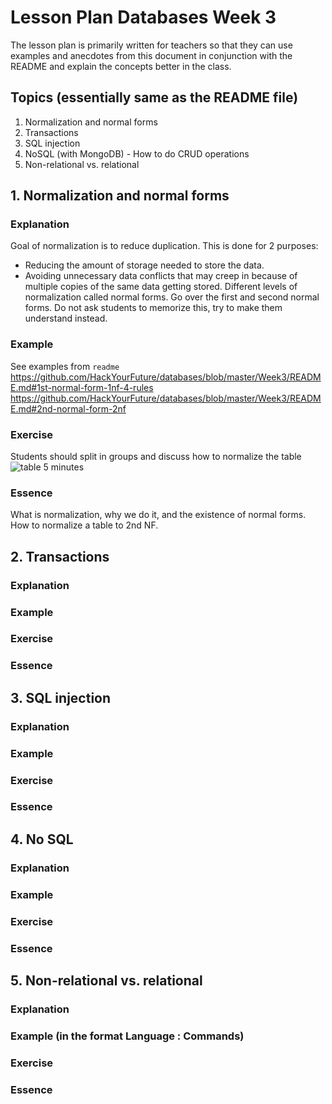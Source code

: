 # Lesson Plan Databases Week 3

The lesson plan is primarily written for teachers so that they can
use examples and anecdotes from this document in conjunction with the README
and explain the concepts better in the class.

##  Topics (essentially same as the README file)
1. Normalization and normal forms
2. Transactions
3. SQL injection
4. NoSQL (with MongoDB) - How to do CRUD operations
5. Non-relational vs. relational


## 1. Normalization and normal forms

### Explanation
Goal of normalization is to reduce duplication. This is done for 2 purposes:  
* Reducing the amount of storage needed to store the data.
* Avoiding unnecessary data conflicts that may creep in because of multiple copies of the same data getting stored.
Different levels of normalization called normal forms. Go over the first and second normal forms. Do not ask students to memorize this, try to make them understand instead.
### Example
See examples from `readme`
https://github.com/HackYourFuture/databases/blob/master/Week3/README.md#1st-normal-form-1nf-4-rules
https://github.com/HackYourFuture/databases/blob/master/Week3/README.md#2nd-normal-form-2nf
### Exercise

Students should split in groups and discuss how to normalize the table ![table](https://www.guru99.com/images/NormalizationTable1.png)
5 minutes
### Essence
What is normalization, why we do it, and the existence of normal forms. How to normalize a table to 2nd NF.

## 2. Transactions
### Explanation
### Example
### Exercise
### Essence

## 3. SQL injection
### Explanation
### Example

### Exercise
### Essence

## 4. No SQL
### Explanation
### Example
### Exercise
### Essence

## 5. Non-relational vs. relational
### Explanation
### Example (in the format Language : Commands)
### Exercise
### Essence

